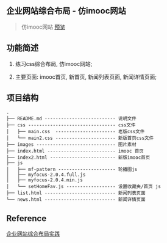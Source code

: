 
## 企业网站综合布局 - 仿imooc网站

> 仿imooc网站 [预览]( https://proj-previews.github.io/imooc/)

## 功能简述

1. 练习css综合布局, 仿imooc网站;

2. 主要页面: imooc首页, 新首页, 新闻列表页面, 新闻详情页面;

## 项目结构

```
.
├── README.md -------------------------- 说明文件
├── css -------------------------------- css文件
│   ├── main.css  ---------------------- 老版css文件
│   └── main2.css ---------------------- 新版首页css文件
├── images ----------------------------- 图片素材
├── index.html ------------------------- imooc 首页
├── index2.html ------------------------ 新版imooc首页
├── js
│   ├── mf-pattern --------------------- 轮播图js
│   ├── myfocus-2.0.4.full.js
│   ├── myfocus-2.0.4.min.js
│   └── setHomeFav.js ------------------ 设置收藏夹/首页 js
├── list.html -------------------------- 新闻列表页面
└── news.html -------------------------- 新闻详情页面
```

## Reference 

[企业网站综合布局实践](https://www.imooc.com/learn/147)
